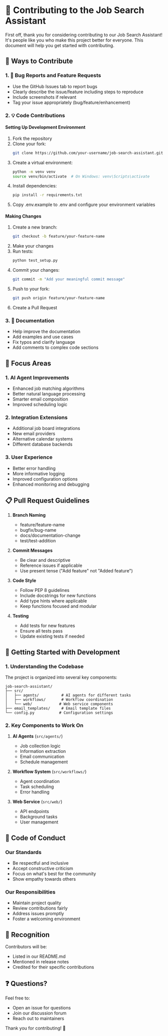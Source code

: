 # 🤝 Contributing to the Job Search Assistant

First off, thank you for considering contributing to our Job Search Assistant! It's people like you who make this project better for everyone. This document will help you get started with contributing.

## 🌟 Ways to Contribute

### 1. 🐛 Bug Reports and Feature Requests
- Use the GitHub Issues tab to report bugs
- Clearly describe the issue/feature including steps to reproduce
- Include screenshots if relevant
- Tag your issue appropriately (bug/feature/enhancement)

### 2. 💡 Code Contributions

#### Setting Up Development Environment
1. Fork the repository
2. Clone your fork:
   ```bash
   git clone https://github.com/your-username/job-search-assistant.git
   ```
3. Create a virtual environment:
   ```bash
   python -m venv venv
   source venv/bin/activate  # On Windows: venv\Scripts\activate
   ```
4. Install dependencies:
   ```bash
   pip install -r requirements.txt
   ```
5. Copy .env.example to .env and configure your environment variables

#### Making Changes
1. Create a new branch:
   ```bash
   git checkout -b feature/your-feature-name
   ```
2. Make your changes
3. Run tests:
   ```bash
   python test_setup.py
   ```
4. Commit your changes:
   ```bash
   git commit -m "Add your meaningful commit message"
   ```
5. Push to your fork:
   ```bash
   git push origin feature/your-feature-name
   ```
6. Create a Pull Request

### 3. 📝 Documentation
- Help improve the documentation
- Add examples and use cases
- Fix typos and clarify language
- Add comments to complex code sections

## 🎯 Focus Areas

### 1. AI Agent Improvements
- Enhanced job matching algorithms
- Better natural language processing
- Smarter email composition
- Improved scheduling logic

### 2. Integration Extensions
- Additional job board integrations
- New email providers
- Alternative calendar systems
- Different database backends

### 3. User Experience
- Better error handling
- More informative logging
- Improved configuration options
- Enhanced monitoring and debugging

## 📋 Pull Request Guidelines

1. **Branch Naming**
   - feature/feature-name
   - bugfix/bug-name
   - docs/documentation-change
   - test/test-addition

2. **Commit Messages**
   - Be clear and descriptive
   - Reference issues if applicable
   - Use present tense ("Add feature" not "Added feature")

3. **Code Style**
   - Follow PEP 8 guidelines
   - Include docstrings for new functions
   - Add type hints where applicable
   - Keep functions focused and modular

4. **Testing**
   - Add tests for new features
   - Ensure all tests pass
   - Update existing tests if needed

## 🚀 Getting Started with Development

### 1. Understanding the Codebase

The project is organized into several key components:
```
job-search-assistant/
├── src/
│   ├── agents/          # AI agents for different tasks
│   ├── workflows/       # Workflow coordination
│   └── web/            # Web service components
├── email_templates/     # Email template files
└── config.py           # Configuration settings
```

### 2. Key Components to Work On

1. **AI Agents** (`src/agents/`)
   - Job collection logic
   - Information extraction
   - Email communication
   - Schedule management

2. **Workflow System** (`src/workflows/`)
   - Agent coordination
   - Task scheduling
   - Error handling

3. **Web Service** (`src/web/`)
   - API endpoints
   - Background tasks
   - User management

## 📜 Code of Conduct

### Our Standards
- Be respectful and inclusive
- Accept constructive criticism
- Focus on what's best for the community
- Show empathy towards others

### Our Responsibilities
- Maintain project quality
- Review contributions fairly
- Address issues promptly
- Foster a welcoming environment

## 🎉 Recognition

Contributors will be:
- Listed in our README.md
- Mentioned in release notes
- Credited for their specific contributions

## ❓ Questions?

Feel free to:
- Open an issue for questions
- Join our discussion forum
- Reach out to maintainers

Thank you for contributing! 🙏
